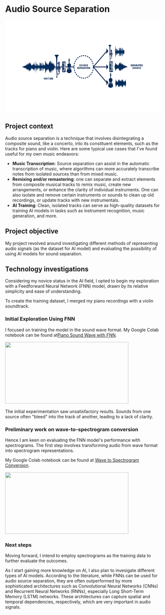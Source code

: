 # Audio Source Separation

<img src="images/AudioSourceSeperation.png" width="600" height="300"> 

## Project context
Audio source separation is a technique that involves disintegrating a composite sound, like a concerto, into its constituent elements, such as the tracks for piano and violin. Here are some typical use cases that I've found useful for my own music endeavors:
- __Music Transcription__: Source separation can assist in the automatic transcription of music, where algorithms can more accurately transcribe notes from isolated sources than from mixed music.
- __Remixing and/or remastering__: one can separate and extract elements from composite musical tracks to remix music, create new arrangements, or enhance the clarity of individual instruments. One can also isolate and remove certain instruments or sounds to clean up old recordings, or update tracks with new instrumentals.
- __AI Training__: Clean, isolated tracks can serve as high-quality datasets for training AI models in tasks such as instrument recognition, music generation, and more.

## Project objective
My project revolved around investigating different methods of representing audio signals (as the dataset for AI model) and evaluating the possibility of using AI models for sound separation.

## Technology investigations
Considering my novice status in the AI field, I opted to begin my exploration with a Feedforward Neural Network (FNN) model, drawn by its relative simplicity and ease of understanding. 

To create the training dataset, I merged my piano recordings with a violin soundtrack. 

### Initial Exploration Using FNN
I focused on training the model in the sound wave format. My Google Colab notebook can be found at[Piano Sound Wave with FNN](https://github.com/JeffreyLuo333/Audio-Source-Separation/blob/main/notebooks/PianoSoundWaveFNN.ipynb).

[<img src="notebooks/PianoSoundWaveFNN/images/SoundWaveFNN.jpg" width="400" height="200">](https://github.com/JeffreyLuo333/Audio-Source-Separation/blob/main/notebooks/PianoSoundWaveFNN.ipynb)

The initial experimentation saw unsatisfactory results. Sounds from one source often "bleed" into the track of another, leading to a lack of clarity. 

### Preliminary work on wave-to-spectrogram conversion
Hence I am keen on evaluating the FNN model's performance with spectrograms. The first step involves transforming audio from wave format into spectrogram representations.

My Google Colab notebook can be found at [Wave to Spectrogram Conversion](https://github.com/JeffreyLuo333/Audio-Source-Separation/blob/main/notebooks/WaveSpectrogramConversion.ipynb).

[<img src="notebooks/WaveSpectrogramConversion/images/WaveSpectrogramConversion.jpg" width="400" height="200">](https://github.com/JeffreyLuo333/Audio-Source-Separation/blob/main/notebooks/WaveSpectrogramConversion.ipynb)

### Next steps
Moving forward, I intend to employ spectrograms as the training data to further evaluate the outcomes.

As I start gaining more knowledge on AI, I also plan to invesigate different types of AI models. According to the literature, while FNNs can be used for audio source separation, they are often outperformed by more sophisticated architectures such as Convolutional Neural Networks (CNNs) and Recurrent Neural Networks (RNNs), especially Long Short-Term Memory (LSTM) networks. These architectures can capture spatial and temporal dependencies, respectively, which are very important in audio signals.


